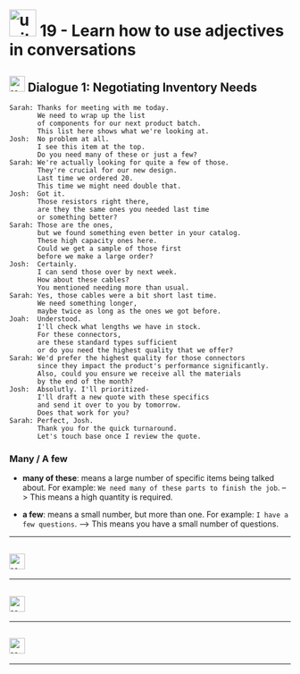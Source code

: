 # <img width="48" height="48" src="https://img.icons8.com/emoji/48/united-kingdom-emoji.png" alt="united-kingdom-emoji"/> 19 - Learn how to use adjectives in conversations

## <img width="28" height="28" src="https://img.icons8.com/emoji/28/united-kingdom-emoji.png" alt="united-kingdom-emoji"/> Dialogue 1: Negotiating Inventory Needs

```
Sarah: Thanks for meeting with me today.
       We need to wrap up the list
       of components for our next product batch.
       This list here shows what we're looking at.
Josh:  No problem at all.
       I see this item at the top.
       Do you need many of these or just a few?
Sarah: We're actually looking for quite a few of those.
       They're crucial for our new design.
       Last time we ordered 20.
       This time we might need double that.
Josh:  Got it.
       Those resistors right there,
       are they the same ones you needed last time
       or something better?
Sarah: Those are the ones,
       but we found something even better in your catalog.
       These high capacity ones here.
       Could we get a sample of those first
       before we make a large order?
Josh:  Certainly.
       I can send those over by next week.
       How about these cables?
       You mentioned needing more than usual.
Sarah: Yes, those cables were a bit short last time.
       We need something longer,
       maybe twice as long as the ones we got before.
Joah:  Understood.
       I'll check what lengths we have in stock.
       For these connectors,
       are these standard types sufficient
       or do you need the highest quality that we offer?
Sarah: We'd prefer the highest quality for those connectors
       since they impact the product's performance significantly.
       Also, could you ensure we receive all the materials
       by the end of the month?
Josh:  Absolutly. I'll prioritized-
       I'll draft a new quote with these specifics
       and send it over to you by tomorrow.
       Does that work for you?
Sarah: Perfect, Josh.
       Thank you for the quick turnaround.
       Let's touch base once I review the quote.
```

### Many / A few

- **many of these**: means a large number of specific items being talked about. For example: `We need many of these parts to finish the job`. –> This means a high quantity is required.

- **a few**: means a small number, but more than one. For example: `I have a few questions`. –> This means you have a small number of questions.

---

## <img width="28" height="28" src="https://img.icons8.com/emoji/28/united-kingdom-emoji.png" alt="united-kingdom-emoji"/> 

---

## <img width="28" height="28" src="https://img.icons8.com/emoji/28/united-kingdom-emoji.png" alt="united-kingdom-emoji"/> 

---

## <img width="28" height="28" src="https://img.icons8.com/emoji/28/united-kingdom-emoji.png" alt="united-kingdom-emoji"/> 

---
